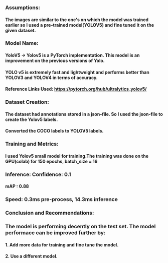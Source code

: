 ### Assumptions:
#### The images are similar to the one's on which the model was trained earlier so I used a pre-trained model(YOLOV5) and fine tuned it on the given dataset.

### Model Name: 
#### YoloV5 -> Yolov5 is a PyTorch implementation. This model is an improvement on the previous versions of Yolo. 
#### YOLO v5 is extremely fast and lightweight and performs better than YOLOV3 and YOLOV4 in terms of accuracy.
#### Reference Links Used: https://pytorch.org/hub/ultralytics_yolov5/

### Dataset Creation:
#### The dataset had annotations stored in a json-file. So I used the json-file to create the Yolov5 labels.
#### Converted the COCO labels to YOLOV5 labels.

### Training and Metrics:
#### I used Yolov5 small model for training.The training was done on the GPU(colab) for 150 epochs, batch_size = 16
### Inference: Confidence: 0.1
#### mAP : 0.88
### Speed: 0.3ms pre-process, 14.3ms inference

### Conclusion and Recommendations:
### The model is performing decently on the test set. The model performace can be improved further by: 
#### 1. Add more data for training and fine tune the model.
#### 2. Use a different model.